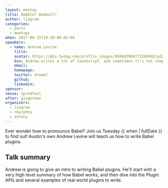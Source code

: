 ```yaml
---
layout: meetup
title: Babble? Baebull?
author: lingram
categories:
  - posts
  - meetups
when: 2017-08-15T19:30:00-05:00
speakers:
  - name: Andrew Levine
    title:
    avatar: https://pbs.twimg.com/profile_images/950842904771284992/pZwj7Nim_400x400.jpg
    bio: Andrew writes a lot of JavaScript, and sometimes it's not completely awful. He's a Frontend Architect @magento & @BabelJS core team member. He ❤️ OSS.
    email:
    homepage:
    twitter: drewml
    github:
    linkedin:
sponsor:
venue: spredfast
after: gingerman
organizers:
  - lingram
  - rmurphey
  - astacy
---
```


Ever wonder how to pronounce Babel? Join us Tuesday {{ when | fullDate }} to find out! Austin's own Andrew Levine will teach us how to write Babel plugins.

## Talk summary

Andrew is going to give an intro to writing Babel plugins. He'll start with a very high level summary of how Babel works, and then dive into the Plugin APIs and several examples of real world plugins to write.
